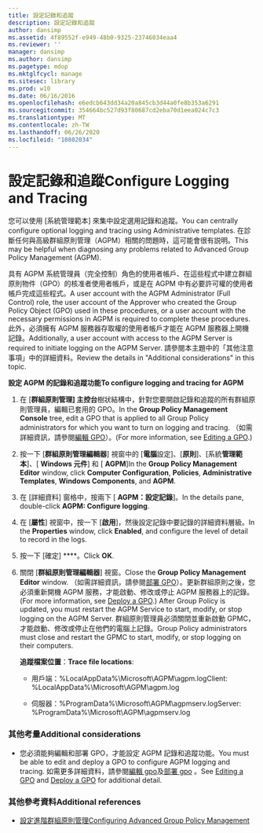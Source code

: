 ```yaml
---
title: 設定記錄和追蹤
description: 設定記錄和追蹤
author: dansimp
ms.assetid: 4f89552f-e949-48b0-9325-23746034eaa4
ms.reviewer: ''
manager: dansimp
ms.author: dansimp
ms.pagetype: mdop
ms.mktglfcycl: manage
ms.sitesec: library
ms.prod: w10
ms.date: 06/16/2016
ms.openlocfilehash: e6edcb643dd34a20a845cb3d44a0fe8b353a6291
ms.sourcegitcommit: 354664bc527d93f80687cd2eba70d1eea024c7c3
ms.translationtype: MT
ms.contentlocale: zh-TW
ms.lasthandoff: 06/26/2020
ms.locfileid: "10802034"
---
```

# <span data-ttu-id="90c72-103">設定記錄和追蹤</span><span class="sxs-lookup"><span data-stu-id="90c72-103">Configure Logging and Tracing</span></span>


<span data-ttu-id="90c72-104">您可以使用 [系統管理範本] 來集中設定選用記錄和追蹤。</span><span class="sxs-lookup"><span data-stu-id="90c72-104">You can centrally configure optional logging and tracing using Administrative templates.</span></span> <span data-ttu-id="90c72-105">在診斷任何與高級群組原則管理（AGPM）相關的問題時，這可能會很有説明。</span><span class="sxs-lookup"><span data-stu-id="90c72-105">This may be helpful when diagnosing any problems related to Advanced Group Policy Management (AGPM).</span></span>

<span data-ttu-id="90c72-106">具有 AGPM 系統管理員（完全控制）角色的使用者帳戶、在這些程式中建立群組原則物件（GPO）的核准者使用者帳戶，或是在 AGPM 中有必要許可權的使用者帳戶完成這些程式。</span><span class="sxs-lookup"><span data-stu-id="90c72-106">A user account with the AGPM Administrator (Full Control) role, the user account of the Approver who created the Group Policy Object (GPO) used in these procedures, or a user account with the necessary permissions in AGPM is required to complete these procedures.</span></span> <span data-ttu-id="90c72-107">此外，必須擁有 AGPM 服務器存取權的使用者帳戶才能在 AGPM 服務器上開機記錄。</span><span class="sxs-lookup"><span data-stu-id="90c72-107">Additionally, a user account with access to the AGPM Server is required to initiate logging on the AGPM Server.</span></span> <span data-ttu-id="90c72-108">請參閱本主題中的「其他注意事項」中的詳細資料。</span><span class="sxs-lookup"><span data-stu-id="90c72-108">Review the details in "Additional considerations" in this topic.</span></span>

**<span data-ttu-id="90c72-109">設定 AGPM 的記錄和追蹤功能</span><span class="sxs-lookup"><span data-stu-id="90c72-109">To configure logging and tracing for AGPM</span></span>**

1.  <span data-ttu-id="90c72-110">在 [**群組原則管理] 主控台**樹狀結構中，針對您要開啟記錄和追蹤的所有群組原則管理員，編輯已套用的 GPO。</span><span class="sxs-lookup"><span data-stu-id="90c72-110">In the **Group Policy Management Console** tree, edit a GPO that is applied to all Group Policy administrators for which you want to turn on logging and tracing.</span></span> <span data-ttu-id="90c72-111">（如需詳細資訊，請參閱[編輯 GPO](editing-a-gpo-agpm30ops.md)）。</span><span class="sxs-lookup"><span data-stu-id="90c72-111">(For more information, see [Editing a GPO](editing-a-gpo-agpm30ops.md).)</span></span>

2.  <span data-ttu-id="90c72-112">按一下 [**群組原則管理編輯器**] 視窗中的 [**電腦**設定]、[**原則**]、[系統**管理範本**]、[ **Windows 元件**] 和 [ **AGPM**]</span><span class="sxs-lookup"><span data-stu-id="90c72-112">In the **Group Policy Management Editor** window, click **Computer Configuration**, **Policies**, **Administrative Templates**, **Windows Components**, and **AGPM**.</span></span>

3.  <span data-ttu-id="90c72-113">在 [詳細資料] 窗格中，按兩下 [ **AGPM：設定記錄**]。</span><span class="sxs-lookup"><span data-stu-id="90c72-113">In the details pane, double-click **AGPM: Configure logging**.</span></span>

4.  <span data-ttu-id="90c72-114">在 [**屬性**] 視窗中，按一下 [**啟用**]，然後設定記錄中要記錄的詳細資料層級。</span><span class="sxs-lookup"><span data-stu-id="90c72-114">In the **Properties** window, click **Enabled**, and configure the level of detail to record in the logs.</span></span>

5.  <span data-ttu-id="90c72-115">按一下 \[確定\] \*\*\*\*。</span><span class="sxs-lookup"><span data-stu-id="90c72-115">Click **OK**.</span></span>

6.  <span data-ttu-id="90c72-116">關閉 [**群組原則管理編輯器**] 視窗。</span><span class="sxs-lookup"><span data-stu-id="90c72-116">Close the **Group Policy Management Editor** window.</span></span> <span data-ttu-id="90c72-117">（如需詳細資訊，請參閱[部署 GPO](deploy-a-gpo-agpm30ops.md)）。更新群組原則之後，您必須重新開機 AGPM 服務，才能啟動、修改或停止 AGPM 服務器上的記錄。</span><span class="sxs-lookup"><span data-stu-id="90c72-117">(For more information, see [Deploy a GPO](deploy-a-gpo-agpm30ops.md).) After Group Policy is updated, you must restart the AGPM Service to start, modify, or stop logging on the AGPM Server.</span></span> <span data-ttu-id="90c72-118">群組原則管理員必須關閉並重新啟動 GPMC，才能啟動、修改或停止在他們的電腦上記錄。</span><span class="sxs-lookup"><span data-stu-id="90c72-118">Group Policy administrators must close and restart the GPMC to start, modify, or stop logging on their computers.</span></span>

    <span data-ttu-id="90c72-119">**追蹤檔案位置**：</span><span class="sxs-lookup"><span data-stu-id="90c72-119">**Trace file locations**:</span></span>

    -   <span data-ttu-id="90c72-120">用戶端：%LocalAppData%\\Microsoft\\AGPM\\agpm.log</span><span class="sxs-lookup"><span data-stu-id="90c72-120">Client: %LocalAppData%\\Microsoft\\AGPM\\agpm.log</span></span>

    -   <span data-ttu-id="90c72-121">伺服器：%ProgramData%\\Microsoft\\AGPM\\agpmserv.log</span><span class="sxs-lookup"><span data-stu-id="90c72-121">Server: %ProgramData%\\Microsoft\\AGPM\\agpmserv.log</span></span>

### <span data-ttu-id="90c72-122">其他考量</span><span class="sxs-lookup"><span data-stu-id="90c72-122">Additional considerations</span></span>

-   <span data-ttu-id="90c72-123">您必須能夠編輯和部署 GPO，才能設定 AGPM 記錄和追蹤功能。</span><span class="sxs-lookup"><span data-stu-id="90c72-123">You must be able to edit and deploy a GPO to configure AGPM logging and tracing.</span></span> <span data-ttu-id="90c72-124">如需更多詳細資料，請參閱[編輯 gpo](editing-a-gpo-agpm30ops.md)及[部署 gpo](deploy-a-gpo-agpm30ops.md) 。</span><span class="sxs-lookup"><span data-stu-id="90c72-124">See [Editing a GPO](editing-a-gpo-agpm30ops.md) and [Deploy a GPO](deploy-a-gpo-agpm30ops.md) for additional detail.</span></span>

### <span data-ttu-id="90c72-125">其他參考資料</span><span class="sxs-lookup"><span data-stu-id="90c72-125">Additional references</span></span>

-   [<span data-ttu-id="90c72-126">設定進階群組原則管理</span><span class="sxs-lookup"><span data-stu-id="90c72-126">Configuring Advanced Group Policy Management</span></span>](configuring-advanced-group-policy-management.md)

 

 





